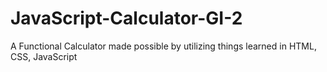 # JavaScript-Calculator-GI-2
A Functional Calculator made possible by utilizing things learned in HTML, CSS, JavaScript
